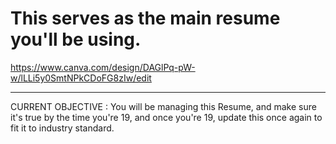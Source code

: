 # This serves as the main resume you'll be using.

https://www.canva.com/design/DAGlPq-pW-w/lLLi5y0SmtNPkCDoFG8zIw/edit

--- 

CURRENT OBJECTIVE : You will be managing this Resume, and make sure it's true by the time you're 19, and once you're 19, update this once again to fit it to industry standard.


